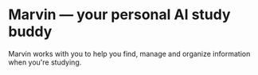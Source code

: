 # Marvin — your personal AI study buddy 

Marvin works with you to help you find, manage and organize information when you're studying. 

